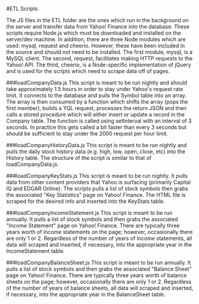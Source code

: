 #ETL Scripts

The JS files in the ETL folder are the ones which run in the background on the server and transfer data from Yahoo! Finance into the database. These scripts require Node.js which must be downloaded and installed on the server/dev machine. In addition, there are three Node modules which are used: mysql, request and cheerio. However, these have been included in the source and should not need to be installed. The first module, mysql, is a MySQL client. The second, request, facilitates making HTTP requests to the Yahoo! API. The third, cheerio, is a Node-specific implementation of jQuery and is used for the scripts which need to scrape data off of pages.

###loadCompanyData.js
This script is meant to be run nightly and should take approximately 1.5 hours in order to stay under Yahoo's request rate limit. It connects to the database and pulls the Symbol table into an array. The array is then consumed by a function which shifts the array (pops the first member), builds a YQL request, processes the return JSON and then calls a stored procedure which will either insert or update a record in the Company table. The function is called using setInterval with an interval of 3 seconds. In practice this gets called a bit faster than every 3 seconds but should be sufficient to stay under the 2000 request per hour limit.

###loadCompanyHistoryData.js
This script is meant to be run nightly and pulls the daily stock history data (e.g. high, low, open, close, etc) into the History table. The structure of the script is similar to that of loadCompanyData.js.

###loadCompanyKeyStats.js
This script is meant to be run nightly. It pulls data from other content providers that Yahoo is surfacing (primarily Capital IQ and EDGAR Online). The scripts pulls a list of stock symbols then grabs the associated "Key Statistics" page on Yahoo! Finance. The HTML file is scraped for the desired info and inserted into the KeyStats table.

###loadCompanyIncomeStatement.js
This script is meant to be run annually. It pulls a list of stock symbols and then grabs the associated "Income Statement" page on Yahoo! Finance. There are typically three years worth of income statements on the page; however, occasionally there are only 1 or 2. Regardless of the number of years of income statements, all data will scraped and inserted, if necessary, into the appropriate year in the IncomeStatement table.

###loadCompanyBalanceSheet.js
This script is meant to be run annually. It pulls a list of stock symbols and then grabs the associated "Balance Sheet" page on Yahoo! Finance. There are typically three years worth of balance sheets on the page; however, occasionally there are only 1 or 2. Regardless of the number of years of balance sheets, all data will scraped and inserted, if necessary, into the appropriate year in the BalanceSheet table.
